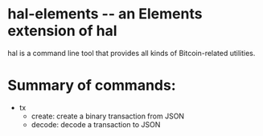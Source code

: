 hal-elements -- an Elements extension of hal
============================================

hal is a command line tool that provides all kinds of Bitcoin-related utilities.


# Summary of commands:

- tx
	- create: create a binary transaction from JSON
	- decode: decode a transaction to JSON

